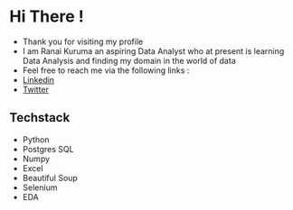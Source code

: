 # Hi There ! 
- Thank you for visiting my profile 
- I am Ranai Kuruma an aspiring Data Analyst who at present is learning Data Analysis and finding my domain in the world of data 
- Feel free to reach me via the following links :
- [Linkedin](https://www.linkedin.com/in/ranai-kuruma/)
- [Twitter](https://twitter.com/RanaiKuruma)

## Techstack 
- Python
- Postgres SQL 
- Numpy
- Excel
- Beautiful Soup
- Selenium 
- EDA
